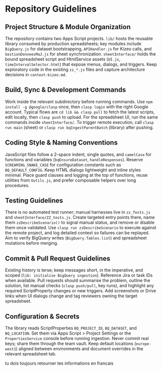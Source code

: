 # Repository Guidelines

## Project Structure & Module Organization
The repository contains two Apps Script projects. `lib/` hosts the reusable library consumed by production spreadsheets; key modules include `BigQuery.js` for dataset bootstrapping, `APIHandler.js` for Kizeo calls, and `GestionDonneesMaJ.js` for sheet synchronization. `sheetInterface/` holds the bound spreadsheet script and HtmlService assets (`UI.js`, `timeIntervalSelector.html`) that expose menus, dialogs, and triggers. Keep exploratory code in the existing `zz_*.js` files and capture architecture decisions in `context-kizeo.md`.

## Build, Sync & Development Commands
Work inside the relevant subdirectory before running commands. Use `npm install -g @google/clasp` once, then `clasp login` with the right Google account. Typical flows are `cd lib && clasp pull` to fetch the latest scripts, edit locally, then `clasp push` to upload. For the spreadsheet UI, run the same commands inside `sheetInterface/`. To trigger remote execution, call `clasp run main` (sheet) or `clasp run bqIngestParentBatch` (library) after pushing.

## Coding Style & Naming Conventions
JavaScript files follow a 2-space indent, single quotes, and `camelCase` for functions and variables (`bqEnsureDataset`, `handleResponses`). Reserve `SCREAMING_SNAKE_CASE` for configuration constants such as `BQ_DEFAULT_CONFIG`. Keep HTML dialogs lightweight and inline styles minimal. Place guard clauses and logging at the top of functions, reuse utilities from `Outils.js`, and prefer composable helpers over long procedures.

## Testing Guidelines
There is no automated test runner; manual harnesses live in `zz_Tests.js` and `sheetInterface/ZZ_tests.js`. Create targeted entry points there, name them `zzDescribeScenario()` to signal manual status, and remove or disable them once validated. Use `clasp run zzDescribeScenario` to execute against the remote project, and log detailed context so failures can be replayed. Aim to verify BigQuery writes (`BigQuery.Tables.list`) and spreadsheet mutations before merging.

## Commit & Pull Request Guidelines
Existing history is terse; keep messages short, in the imperative, and scoped (`lib: initialise BigQuery ingestion`). Reference Jira or task IDs when available. Pull requests should summarise the problem, outline the solution, list manual checks (`clasp push/pull`, key runs), and highlight any required ScriptProperty changes or new triggers. Add screenshots or Drive links when UI dialogs change and tag reviewers owning the target spreadsheet.

## Configuration & Secrets
The library reads ScriptProperties `BQ_PROJECT_ID`, `BQ_DATASET`, and `BQ_LOCATION`. Set them via Apps Script > Project Settings or the `PropertiesService` console before running ingestion. Never commit real keys; share them through the team vault. Keep default locations (`europe-west1`) aligned between environments and document overrides in the relevant spreadsheet tab.


tu dois toujours retourner tes informations en francais